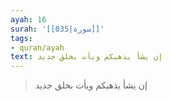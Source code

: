 ```yaml
---
ayah: 16
surah: '[[035|سورة]]'
tags:
- quran/ayah
text: إن يشأ يذهبكم ويأت بخلق جديد
---
```

> إن يشأ يذهبكم ويأت بخلق جديد
